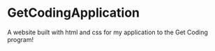 # GetCodingApplication
 A website built with html and css for my application to the Get Coding program!
